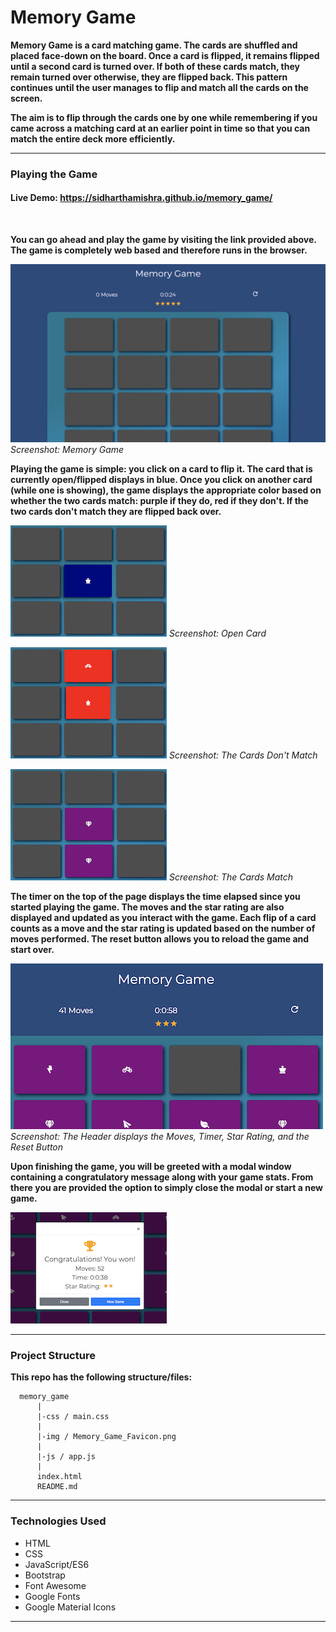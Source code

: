 # Memory Game

**Memory Game is a card matching game. The cards are shuffled and placed face-down on the board. Once a card is flipped, it remains flipped until a second card is turned over. If both of these cards match, they remain turned over otherwise, they are flipped back. This pattern continues until the user manages to flip and match all the cards on the screen.**

**The aim is to flip through the cards one by one while remembering if you came across a matching card at an earlier point in time so that you can match the entire deck more efficiently.**

---
### Playing the Game
#### Live Demo: https://sidharthamishra.github.io/memory_game/
<br>

**You can go ahead and play the game by visiting the link provided above. The game is completely web based and therefore runs in the browser.**

![Memory Game Board](img/Screenshot_Board.png)
_Screenshot: Memory Game_

**Playing the game is simple: you click on a card to flip it. The card that is currently open/flipped displays in blue. Once you click on another card (while one is showing), the game displays the appropriate color based on whether the two cards match: purple if they do, red if they don't. If the two cards don't match they are flipped back over.**

![Open Card](img/Screenshot_Open_Card.png)
_Screenshot: Open Card_

![Cards Don't Match](img/Screenshot_Not_Matching_Cards.png)
_Screenshot: The Cards Don't Match_

![Card Match](img/Screenshot_Matching_Cards.png)
_Screenshot: The Cards Match_

**The timer on the top of the page displays the time elapsed since you started playing the game. The moves and the star rating are also displayed and updated as you interact with the game. Each flip of a card counts as a move and the star rating is updated based on the number of moves performed. The reset button allows you to reload the game and start over.**

![Header Features](img/Screenshot_Header.png)
_Screenshot: The Header displays the Moves, Timer, Star Rating, and the Reset Button_

**Upon finishing the game, you will be greeted with a modal window containing a congratulatory message along with your game stats. From there you are provided the option to simply close the modal or start a new game.**

![Modal Window](img/Screenshot_Modal.png)
___


### Project Structure

**This repo has the following structure/files:**

```
  memory_game
      |
      |-css / main.css
      |
      |-img / Memory_Game_Favicon.png
      |
      |-js / app.js
      |
      index.html
      README.md
```
___

### Technologies Used

  - HTML
  - CSS
  - JavaScript/ES6
  - Bootstrap
  - Font Awesome
  - Google Fonts
  - Google Material Icons
  ___
